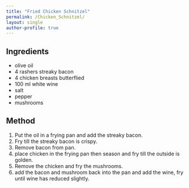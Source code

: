 ```yaml
---
title: "Fried Chicken Schnitzel"
permalink: /Chicken_Schnitzel/
layout: single
author-profile: true
---
```


## Ingredients

- olive oil
- 4 rashers streaky bacon
- 4 chicken breasts butterflied
- 100 ml white wine
- salt
- pepper
- mushrooms

## Method
1. Put the oil in a frying pan and add the streaky bacon.
2. Fry till the streaky bacon is crispy.
3. Remove bacon from pan.
4. place chicken in the frying pan then season and fry till the outside is golden.
5. Remove the chicken and fry the mushrooms.
6. add the bacon and mushroom back into the pan and add the wine, fry until wine has reduced slightly.
